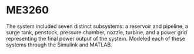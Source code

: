# ME3260
The system included seven distinct subsystems: a reservoir and pipeline, a surge tank, penstock, pressure chamber, nozzle, turbine, and a power grid representing the final power output of the system. Modeled each of these systems through the Simulink and MATLAB.
